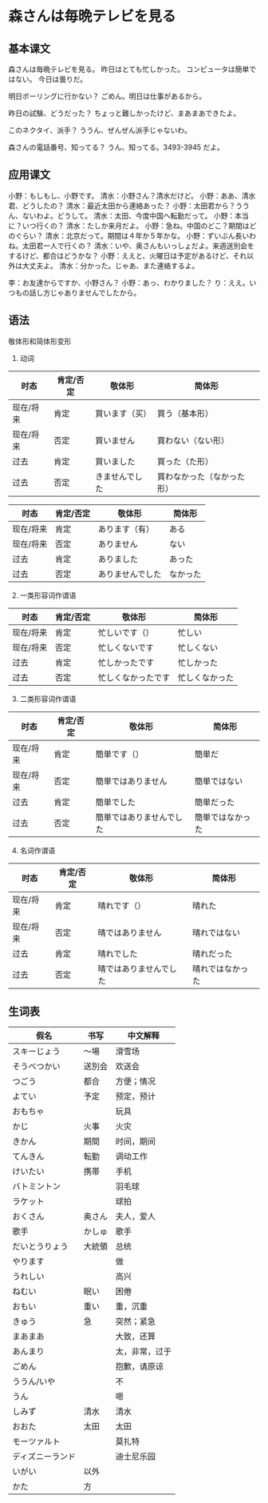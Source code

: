 # 森さんは毎晩テレビを見る

## 基本课文

森さんは毎晩テレビを見る。
昨日はとても忙しかった。
コンピュータは簡単ではない。
今日は曇りだ。

明日ボーリングに行かない？
ごめん。明日は仕事があるから。

昨日の試験、どうだった？
ちょっと難しかったけど、まあまあできたよ。

このネクタイ、派手？
ううん、ぜんぜん派手じゃないわ。

森さんの電話番号、知ってる？
うん、知ってる。3493-3945 だよ。

## 应用课文

小野：もしもし、小野です。
清水：小野さん？清水だけど。
小野：ああ、清水君、どうしたの？
清水：最近太田から連絡あった？
小野：太田君から？ううん、ないわよ。どうして。
清水：太田、今度中国へ転勤だって。
小野：本当に？いつ行くの？
清水：たしか来月だよ。
小野：急ね。中国のどこ？期間はどのぐらい？
清水：北京だって。期間は４年か５年かな。
小野：ずいぶん長いわね。太田君一人で行くの？
清水：いや、奥さんもいっしょだよ。来週送別会をするけど、都合はどうかな？
小野：ええと、火曜日は予定があるけど、それ以外は大丈夫よ。
清水：分かった。じゃあ、また連絡するよ。

李：お友達からですか、小野さん？
小野：あっ、わかりました？
り：ええ。いつもの話し方じゃありませんでしたから。

## 语法

敬体形和简体形变形

1. 动词

| 时态      | 肯定/否定 | 敬体形         | 简体形                     |
| --------- | --------- | -------------- | -------------------------- |
| 现在/将来 | 肯定      | 買います（买） | 買う（基本形）             |
| 现在/将来 | 否定      | 買いません     | 買わない（ない形）         |
| 过去      | 肯定      | 買いました     | 買った（た形）             |
| 过去      | 否定      | きませんでした | 買わなかった（なかった形） |

| 时态      | 肯定/否定 | 敬体形           | 简体形   |
| --------- | --------- | ---------------- | -------- |
| 现在/将来 | 肯定      | あります（有）   | ある     |
| 现在/将来 | 否定      | ありません       | ない     |
| 过去      | 肯定      | ありました       | あった   |
| 过去      | 否定      | ありませんでした | なかった |

2. 一类形容词作谓语

| 时态      | 肯定/否定 | 敬体形             | 简体形         |
| --------- | --------- | ------------------ | -------------- |
| 现在/将来 | 肯定      | 忙しいです（）     | 忙しい         |
| 现在/将来 | 否定      | 忙しくないです     | 忙しくない     |
| 过去      | 肯定      | 忙しかったです     | 忙しかった     |
| 过去      | 否定      | 忙しくなかったです | 忙しくなかった |

3. 二类形容词作谓语

| 时态      | 肯定/否定 | 敬体形                   | 简体形           |
| --------- | --------- | ------------------------ | ---------------- |
| 现在/将来 | 肯定      | 簡単です（）             | 簡単だ           |
| 现在/将来 | 否定      | 簡単ではありません       | 簡単ではない     |
| 过去      | 肯定      | 簡単でした               | 簡単だった       |
| 过去      | 否定      | 簡単ではありませんでした | 簡単ではなかった |

4. 名词作谓语

| 时态      | 肯定/否定 | 敬体形                 | 简体形           |
| --------- | --------- | ---------------------- | ---------------- |
| 现在/将来 | 肯定      | 晴れです（）           | 晴れた           |
| 现在/将来 | 否定      | 晴ではありません       | 晴れではない     |
| 过去      | 肯定      | 晴れでした             | 晴れだった       |
| 过去      | 否定      | 晴ではありませんでした | 晴れではなかった |

## 生词表

| 假名             | 书写   | 中文解释       |
| ---------------- | ------ | -------------- |
| スキーじょう     | ～場   | 滑雪场         |
| そうべつかい     | 送別会 | 欢送会         |
| つごう           | 都合   | 方便；情况     |
| よてい           | 予定   | 预定，预计     |
| おもちゃ         |        | 玩具           |
| かじ             | 火事   | 火灾           |
| きかん           | 期間   | 时间，期间     |
| てんきん         | 転勤   | 调动工作       |
| けいたい         | 携帯   | 手机           |
| バトミントン     |        | 羽毛球         |
| ラケット         |        | 球拍           |
| おくさん         | 奥さん | 夫人，爱人     |
| 歌手             | かしゅ | 歌手           |
| だいとうりょう   | 大統領 | 总统           |
| やります         |        | 做             |
| うれしい         |        | 高兴           |
| ねむい           | 眠い   | 困倦           |
| おもい           | 重い   | 重，沉重       |
| きゅう           | 急     | 突然；紧急     |
| まあまあ         |        | 大致，还算     |
| あんまり         |        | 太，非常，过于 |
| ごめん           |        | 抱歉，请原谅   |
| ううん/いや      |        | 不             |
| うん             |        | 嗯             |
| しみず           | 清水   | 清水           |
| おおた           | 太田   | 太田           |
| モーツァルト     |        | 莫扎特         |
| ディズニーランド |        | 迪士尼乐园     |
| いがい           | 以外   |                |
| かた             | 方     |                |
